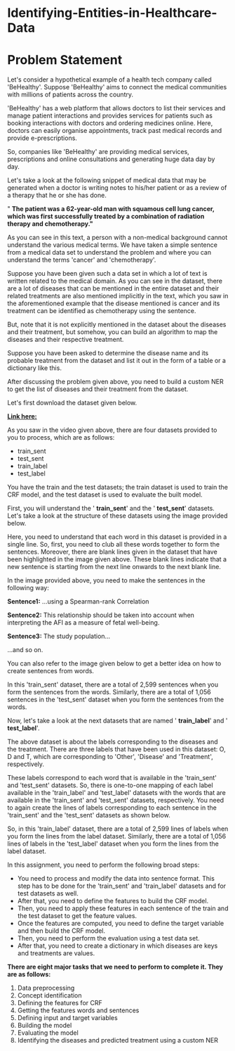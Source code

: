 # Identifying-Entities-in-Healthcare-Data

##
# **Problem Statement**

Let's consider a hypothetical example of a health tech company called 'BeHealthy'. Suppose 'BeHealthy' aims to connect the medical communities with millions of patients across the country.

'BeHealthy' has a web platform that allows doctors to list their services and manage patient interactions and provides services for patients such as booking interactions with doctors and ordering medicines online. Here, doctors can easily organise appointments, track past medical records and provide e-prescriptions.

So, companies like 'BeHealthy' are providing medical services, prescriptions and online consultations and generating huge data day by day.

Let's take a look at the following snippet of medical data that may be generated when a doctor is writing notes to his/her patient or as a review of a therapy that he or she has done.

" **The patient was a 62-year-old man with squamous cell lung cancer, which was first successfully treated by a combination of radiation therapy and chemotherapy."**

As you can see in this text, a person with a non-medical background cannot understand the various medical terms. We have taken a simple sentence from a medical data set to understand the problem and where you can understand the terms 'cancer' and 'chemotherapy'.

Suppose you have been given such a data set in which a lot of text is written related to the medical domain. As you can see in the dataset, there are a lot of diseases that can be mentioned in the entire dataset and their related treatments are also mentioned implicitly in the text, which you saw in the aforementioned example that the disease mentioned is cancer and its treatment can be identified as chemotherapy using the sentence.

But, note that it is not explicitly mentioned in the dataset about the diseases and their treatment, but somehow, you can build an algorithm to map the diseases and their respective treatment.

Suppose you have been asked to determine the disease name and its probable treatment from the dataset and list it out in the form of a table or a dictionary like this.

After discussing the problem given above, you need to build a custom NER to get the list of diseases and their treatment from the dataset.

Let's first download the dataset given below.

**[Link here:](https://drive.google.com/drive/folders/1wmaYO0X5T1mzenT1xwGfDaLXe52OkIn0?usp=sharing )**

As you saw in the video given above, there are four datasets provided to you to process, which are as follows:

- train\_sent
- test\_sent
- train\_label
- test\_label

You have the train and the test datasets; the train dataset is used to train the CRF model, and the test dataset is used to evaluate the built model.

First, you will understand the ' **train\_sent**' and the ' **test\_sent**' datasets. Let's take a look at the structure of these datasets using the image provided below.

Here, you need to understand that each word in this dataset is provided in a single line. So, first, you need to club all these words together to form the sentences. Moreover, there are blank lines given in the dataset that have been highlighted in the image given above. These blank lines indicate that a new sentence is starting from the next line onwards to the next blank line.

In the image provided above, you need to make the sentences in the following way:

**Sentence1:** …using a Spearman-rank Correlation

**Sentence2:** This relationship should be taken into account when interpreting the AFI as a measure of fetal well-being.

**Sentence3:** The study population…

...and so on.

You can also refer to the image given below to get a better idea on how to create sentences from words.

In this 'train\_sent' dataset, there are a total of 2,599 sentences when you form the sentences from the words. Similarly, there are a total of 1,056 sentences in the 'test\_sent' dataset when you form the sentences from the words.

Now, let's take a look at the next datasets that are named ' **train\_label**' and ' **test\_label**'.

The above dataset is about the labels corresponding to the diseases and the treatment. There are three labels that have been used in this dataset: O, D and T, which are corresponding to 'Other', 'Disease' and 'Treatment', respectively.

These labels correspond to each word that is available in the 'train\_sent' and 'test\_sent' datasets. So, there is one-to-one mapping of each label available in the 'train\_label' and 'test\_label' datasets with the words that are available in the 'train\_sent' and 'test\_sent' datasets, respectively. You need to again create the lines of labels corresponding to each sentence in the 'train\_sent' and the 'test\_sent' datasets as shown below.

So, in this 'train\_label' dataset, there are a total of 2,599 lines of labels when you form the lines from the label dataset. Similarly, there are a total of 1,056 lines of labels in the 'test\_label' dataset when you form the lines from the label dataset.

In this assignment, you need to perform the following broad steps:

- You need to process and modify the data into sentence format. This step has to be done for the 'train\_sent' and 'train\_label' datasets and for test datasets as well.
- After that, you need to define the features to build the CRF model.
- Then, you need to apply these features in each sentence of the train and the test dataset to get the feature values.
- Once the features are computed, you need to define the target variable and then build the CRF model.
- Then, you need to perform the evaluation using a test data set.
- After that, you need to create a dictionary in which diseases are keys and treatments are values.

**There are eight major tasks that we need to perform to complete it. They are as follows:**

1. Data preprocessing
2. Concept identification
3. Defining the features for CRF
4. Getting the features words and sentences
5. Defining input and target variables
6. Building the model
7. Evaluating the model
8. Identifying the diseases and predicted treatment using a custom NER

